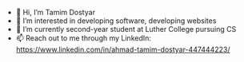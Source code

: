 - 👋 Hi, I’m Tamim Dostyar
- 👀 I’m interested in developing software, developing websites
- 🌱 I’m currently second-year student at Luther College pursuing CS
- 📫 Reach out to me through my LinkedIn: https://www.linkedin.com/in/ahmad-tamim-dostyar-447444223/

<!---
TamimDostyar/TamimDostyar is a ✨ special ✨ repository because its `README.md` (this file) appears on your GitHub profile.
You can click the Preview link to take a look at your changes.
--->
